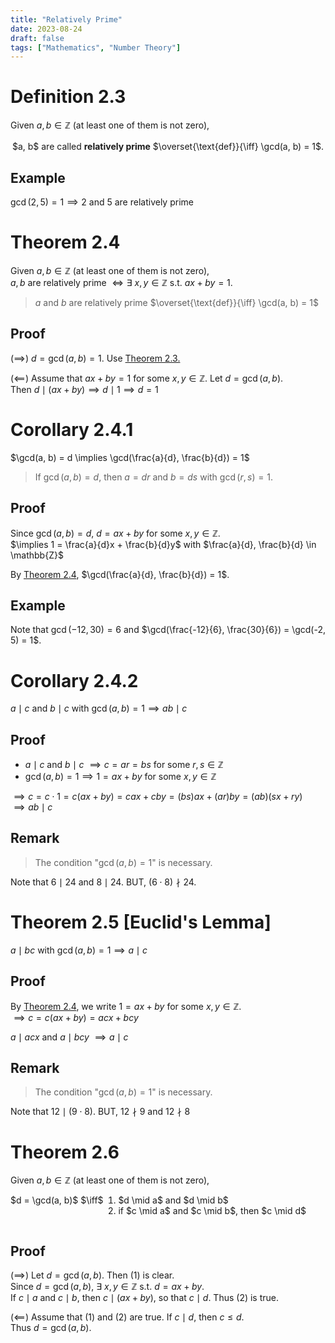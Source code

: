 ```yaml
---
title: "Relatively Prime"
date: 2023-08-24
draft: false
tags: ["Mathematics", "Number Theory"]
---
```


# Definition 2.3

Given $a, b \in \mathbb{Z}$ (at least one of them is not zero),
<div style="text-align: center; margin: 1rem 0;">
$a, b$ are called <b>relatively prime</b> $\overset{\text{def}}{\iff} \gcd(a, b) = 1$.
</div>

## Example

$\gcd(2, 5) = 1 \implies 2$ and $5$ are relatively prime

# Theorem 2.4

Given $a, b \in \mathbb{Z}$ (at least one of them is not zero),   
$a, b$ are relatively prime $\iff \exists\ x, y \in \mathbb{Z}$ s.t. $ax + by = 1$.

> $a$ and $b$ are relatively prime $\overset{\text{def}}{\iff} \gcd(a, b) = 1$

## Proof

$(\implies)$ $d = \gcd(a, b) = 1$. Use [Theorem 2.3.](/posts/number-theory/4/#theorem-23)

$(\impliedby)$ Assume that $ax + by = 1$ for some $x, y \in \mathbb{Z}$. Let $d = \gcd(a, b)$.   
Then $d \mid (ax + by) \implies d \mid 1 \implies d = 1$

# Corollary 2.4.1

$\gcd(a, b) = d \implies \gcd(\frac{a}{d}, \frac{b}{d}) = 1$

> If $\gcd(a, b) = d$, then $a = dr$ and $b = ds$ with $\gcd(r, s) = 1$.

## Proof

Since $\gcd(a, b) = d$, $d = ax + by$ for some $x, y \in \mathbb{Z}$.   
$\implies 1 = \frac{a}{d}x + \frac{b}{d}y$ with $\frac{a}{d}, \frac{b}{d} \in \mathbb{Z}$

By [Theorem 2.4](/posts/number-theory/5/#theorem-24), $\gcd(\frac{a}{d}, \frac{b}{d}) = 1$.

## Example

Note that $\gcd(-12, 30) = 6$ and $\gcd(\frac{-12}{6}, \frac{30}{6}) = \gcd(-2, 5) = 1$.

# Corollary 2.4.2

$a \mid c$ and $b \mid c$ with $\gcd(a, b) = 1 \implies ab \mid c$

## Proof

- $a \mid c$ and $b \mid c$ $\implies c = ar = bs$ for some $r, s \in \mathbb{Z}$
- $\gcd(a, b) = 1 \implies 1 = ax + by$ for some $x, y \in \mathbb{Z}$

$\implies c = c \cdot 1 = c(ax + by) = cax + cby = (bs)ax + (ar)by = (ab)(sx + ry)$   
$\implies ab \mid c$

## Remark

> The condition "$\gcd(a, b) = 1$" is necessary.

Note that $6 \mid 24$ and $8 \mid 24$. BUT, $(6 \cdot 8) \nmid 24$.

# Theorem 2.5 [Euclid's Lemma]

$a \mid bc$ with $\gcd(a, b) = 1 \implies a \mid c$

## Proof

By [Theorem 2.4](/posts/number-theory/5/#theorem-24), we write $1 = ax + by$ for some $x, y \in \mathbb{Z}$.   
$\implies c = c(ax + by) = acx + bcy$

$a \mid acx$ and $a \mid bcy$ $\implies a \mid c$

## Remark

> The condition "$\gcd(a, b) = 1$" is necessary.

Note that $12 \mid (9 \cdot 8)$. BUT, $12 \nmid 9$ and $12 \nmid 8$

# Theorem 2.6

Given $a, b \in \mathbb{Z}$ (at least one of them is not zero),
<div style="display: flex;">
  $d = \gcd(a, b)$ $\iff$ 
  <ol style="margin-top: 0">
    <li style="margin-top: 0"> $d \mid a$ and $d \mid b$ </li>
    <li> if $c \mid a$ and $c \mid b$, then $c \mid d$ </li>
  </ol>
</div>

## Proof

$(\implies)$ Let $d = \gcd(a, b)$. Then (1) is clear.   
Since $d = \gcd(a, b)$, $\exists\ x, y \in \mathbb{Z}$ s.t. $d = ax + by$.   
If $c \mid a$ and $c \mid b$, then $c \mid (ax + by)$, so that $c \mid d$. Thus (2) is true.

$(\impliedby)$ Assume that (1) and (2) are true. If $c \mid d$, then $c \leq d$.   
Thus $d = \gcd(a, b)$.
